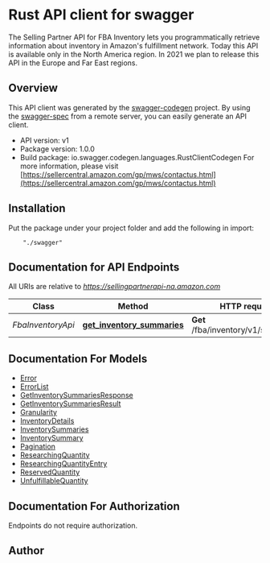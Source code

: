 # Rust API client for swagger

The Selling Partner API for FBA Inventory lets you programmatically retrieve information about inventory in Amazon's fulfillment network. Today this API is available only in the North America region. In 2021 we plan to release this API in the Europe and Far East regions.

## Overview
This API client was generated by the [swagger-codegen](https://github.com/swagger-api/swagger-codegen) project.  By using the [swagger-spec](https://github.com/swagger-api/swagger-spec) from a remote server, you can easily generate an API client.

- API version: v1
- Package version: 1.0.0
- Build package: io.swagger.codegen.languages.RustClientCodegen
For more information, please visit [https://sellercentral.amazon.com/gp/mws/contactus.html](https://sellercentral.amazon.com/gp/mws/contactus.html)

## Installation
Put the package under your project folder and add the following in import:
```
    "./swagger"
```

## Documentation for API Endpoints

All URIs are relative to *https://sellingpartnerapi-na.amazon.com*

Class | Method | HTTP request | Description
------------ | ------------- | ------------- | -------------
*FbaInventoryApi* | [**get_inventory_summaries**](docs/FbaInventoryApi.md#get_inventory_summaries) | **Get** /fba/inventory/v1/summaries | 


## Documentation For Models

 - [Error](docs/Error.md)
 - [ErrorList](docs/ErrorList.md)
 - [GetInventorySummariesResponse](docs/GetInventorySummariesResponse.md)
 - [GetInventorySummariesResult](docs/GetInventorySummariesResult.md)
 - [Granularity](docs/Granularity.md)
 - [InventoryDetails](docs/InventoryDetails.md)
 - [InventorySummaries](docs/InventorySummaries.md)
 - [InventorySummary](docs/InventorySummary.md)
 - [Pagination](docs/Pagination.md)
 - [ResearchingQuantity](docs/ResearchingQuantity.md)
 - [ResearchingQuantityEntry](docs/ResearchingQuantityEntry.md)
 - [ReservedQuantity](docs/ReservedQuantity.md)
 - [UnfulfillableQuantity](docs/UnfulfillableQuantity.md)


## Documentation For Authorization
 Endpoints do not require authorization.


## Author



